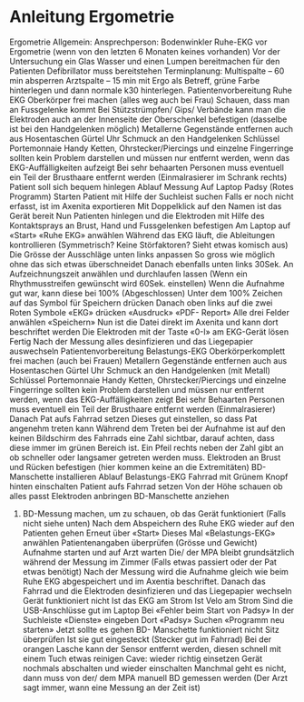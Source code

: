 # Anleitung Ergometrie

Ergometrie
Allgemein:
Ansprechperson: Bodenwinkler
Ruhe-EKG vor Ergometrie (wenn von den letzten 6 Monaten keines vorhanden)
Vor der Untersuchung ein Glas Wasser und einen Lumpen bereitmachen für den Patienten
Defibrillator muss bereitstehen
Terminplanung:
Multispalte – 60 min absperren
Arztspalte – 15 min mit Ergo als Betreff, grüne Farbe hinterlegen und dann normale k30 hinterlegen.
Patientenvorbereitung Ruhe EKG
Oberkörper frei machen (alles weg auch bei Frau)
Schauen, dass man an Fussgelenke kommt
Bei Stützstrümpfen/ Gips/ Verbände kann man die Elektroden auch an der Innenseite der Oberschenkel befestigen (dasselbe ist bei den Handgelenken möglich)
Metallerne Gegenstände entfernen auch aus Hosentaschen
Gürtel
Uhr
Schmuck an den Handgelenken
Schlüssel
Portemonnaie
Handy
Ketten, Ohrstecker/Piercings und einzelne Fingerringe sollten kein Problem darstellen und müssen nur entfernt werden, wenn das EKG-Auffälligkeiten aufzeigt
Bei sehr behaarten Personen muss eventuell ein Teil der Brusthaare entfernt werden (Einmalrasierer im Schrank rechts)
Patient soll sich bequem hinlegen
Ablauf Messung
Auf Laptop Padsy (Rotes Programm) Starten
Patient mit Hilfe der Suchleist suchen
Falls er noch nicht erfasst, ist im Axenita exportieren
Mit Doppelklick auf den Namen ist das Gerät bereit
Nun Patienten hinlegen und die Elektroden mit Hilfe des Kontaktsprays an Brust, Hand und Fussgelenken befestigen
Am Laptop auf «Start»
«Ruhe EKG» anwählen
Während das EKG läuft, die Ableitungen kontrollieren (Symmetrisch? Keine Störfaktoren? Sieht etwas komisch aus)
Die Grösse der Ausschläge unten links anpassen  So gross wie möglich ohne das sich etwas überschneidet
Danach ebenfalls unten links 30Sek. An Aufzeichnungszeit anwählen und durchlaufen lassen (Wenn ein Rhythmusstreifen gewünscht wird 60Sek. einstellen)
Wenn die Aufnahme gut war, kann diese bei 100% (Abgeschlossen)
Unter dem 100% Zeichen auf das Symbol für Speichern drücken
Danach oben links auf die zwei Roten Symbole «EKG» drücken
«Ausdruck»
«PDF- Report»
Alle drei Felder anwählen
«Speichern»
Nun ist die Datei direkt im Axenita und kann dort beschriftet werden
Die Elektroden mit der Taste «0-I» am EKG-Gerät lösen
Fertig
Nach der Messung alles desinfizieren und das Liegepapier auswechseln
Patientenvorbereitung Belastungs-EKG
Oberkörperkomplett frei machen (auch bei Frauen)
Metallern Gegenstände entfernen auch aus Hosentaschen
Gürtel
Uhr
Schmuck an den Handgelenken (mit Metall)
Schlüssel
Portemonnaie
Handy
Ketten, Ohrstecker/Piercings und einzelne Fingerringe sollten kein Problem darstellen und müssen nur entfernt werden, wenn das EKG-Auffälligkeiten zeigt
Bei sehr Behaarten Personen muss eventuell ein Teil der Brusthaare entfernt werden (Einmalrasierer)
Danach Pat aufs Fahrrad setzen
Dieses gut einstellen, so dass Pat angenehm treten kann
Während dem Treten bei der Aufnahme ist auf den keinen Bildschirm des Fahrrads eine Zahl sichtbar, darauf achten, dass diese immer im grünen Bereich ist. Ein Pfeil rechts neben der Zahl gibt an ob schneller oder langsamer getreten werden muss.
Elektroden an Brust und Rücken befestigen (hier kommen keine an die Extremitäten)
BD-Manschette installieren
Ablauf Belastungs-EKG
Fahrrad mit Grünem Knopf hinten einschalten
Patient aufs Fahrrad setzen
Von der Höhe schauen ob alles passt
Elektroden anbringen
BD-Manschette anziehen
1. BD-Messung machen, um zu schauen, ob das Gerät funktioniert (Falls nicht siehe unten)
Nach dem Abspeichern des Ruhe EKG wieder auf den Patienten gehen
Erneut über «Start»
Dieses Mal «Belastungs-EKG» anwählen
Patientenangaben überprüfen (Grösse und Gewicht)
Aufnahme starten und auf Arzt warten
Die/ der MPA bleibt grundsätzlich während der Messung im Zimmer (Falls etwas passiert oder der Pat etwas benötigt)
Nach der Messung wird die Aufnahme gleich wie beim Ruhe EKG abgespeichert und im Axentia beschriftet.
Danach das Fahrrad und die Elektroden desinfizieren und das Liegepapier wechseln
Gerät funktioniert nicht
Ist das EKG am Strom
Ist Velo am Strom
Sind die USB-Anschlüsse gut im Laptop
Bei «Fehler beim Start von Padsy»
In der Suchleiste «Dienste» eingeben
Dort «Padsy» Suchen
«Programm neu starten»
Jetzt sollte es gehen
BD- Manschette funktioniert nicht
Sitz überprüfen
Ist sie gut eingesteckt (Stecker gut im Fahrrad)
Bei der orangen Lasche kann der Sensor entfernt werden, diesen schnell mit einem Tuch etwas reinigen
Cave: wieder richtig einsetzen
Gerät nochmals abschalten und wieder einschalten
Manchmal geht es nicht, dann muss von der/ dem MPA manuell BD gemessen werden (Der Arzt sagt immer, wann eine Messung an der Zeit ist)